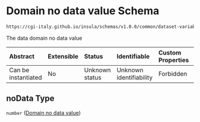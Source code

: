 # Domain no data value Schema

```txt
https://cgi-italy.github.io/insula/schemas/v1.0.0/common/dataset-variable-domain.schema.json#/$defs/numericDomain/properties/noData
```

The data domain no data value

| Abstract            | Extensible | Status         | Identifiable            | Custom Properties | Additional Properties | Access Restrictions | Defined In                                                                                                         |
| :------------------ | :--------- | :------------- | :---------------------- | :---------------- | :-------------------- | :------------------ | :----------------------------------------------------------------------------------------------------------------- |
| Can be instantiated | No         | Unknown status | Unknown identifiability | Forbidden         | Allowed               | none                | [dataset-variable-domain.schema.json\*](schemas/common/dataset-variable-domain.schema.json) |

## noData Type

`number` ([Domain no data value](dataset-variable-domain-defs-numeric-domain-properties-domain-no-data-value.md))
